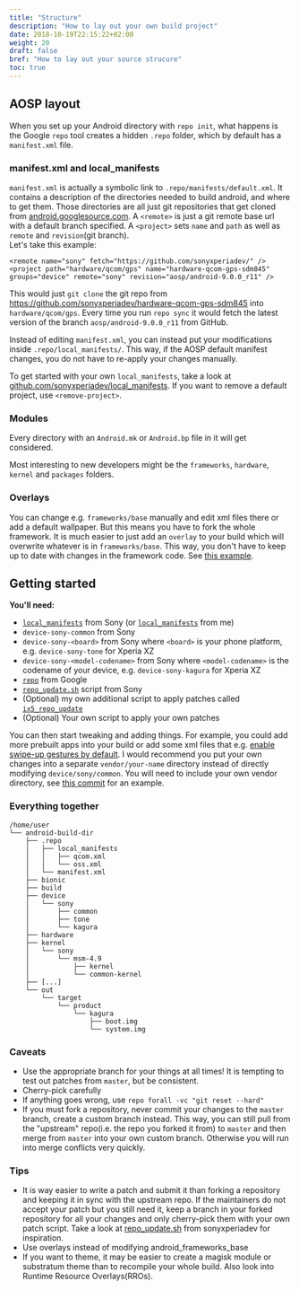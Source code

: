 ```yaml
---
title: "Structure"
description: "How to lay out your own build project"
date: 2018-10-19T22:15:22+02:00
weight: 20
draft: false
bref: "How to lay out your source strucure"
toc: true
---
```


## AOSP layout

When you set up your Android directory with `repo init`, what happens is the
Google `repo` tool creates a hidden `.repo` folder, which by default has a
`manifest.xml` file.

### manifest.xml and local_manifests
`manifest.xml` is actually a symbolic link to `.repo/manifests/default.xml`. It
contains a description of the directories needed to build android, and where to get
them. Those directories are all just git repositories that get cloned from
[android.googlesource.com](https://android.googlesource.com).
A `<remote>` is just a git remote base url with a default branch specified. A
`<project>` sets `name` and `path` as well as `remote` and `revision`(git
branch).  
Let's take this example:
```
<remote name="sony" fetch="https://github.com/sonyxperiadev/" />
<project path="hardware/qcom/gps" name="hardware-qcom-gps-sdm845" groups="device" remote="sony" revision="aosp/android-9.0.0_r11" />
```
This would just `git clone` the git repo from https://github.com/sonyxperiadev/hardware-qcom-gps-sdm845
into `hardware/qcom/gps`. Every time you run `repo sync` it would fetch the
latest version of the branch `aosp/android-9.0.0_r11` from GitHub.

Instead of editing `manifest.xml`, you can instead put your modifications
inside `.repo/local_manifests/`. This way, if the AOSP default manifest changes,
you do not have to re-apply your changes manually.

To get started with your own `local_manifests`, take a look at
[github.com/sonyxperiadev/local_manifests](https://github.com/sonyxperiadev/local_manifests). If you want to remove a default project, use `<remove-project>`.

### Modules
Every directory with an `Android.mk` or `Android.bp` file in it will get considered.

Most interesting to new developers might be the `frameworks`, `hardware`,
`kernel` and `packages` folders.

### Overlays
You can change e.g. `frameworks/base` manually and edit xml files there or add a
default wallpaper. But this means you have to fork the whole framework. It is
much easier to just add an `overlay` to your build which will overwrite whatever
is in `frameworks/base`. This way, you don't have to keep up to date with
changes in the framework code. See
[this example](https://git.ix5.org/felix/vendor-sony-ix5/src/commit/3bbeeb0d66b0951bd1c5ffe33ac642bcff353d71/ix5.mk#L54).

## Getting started

**You'll need:**

- [`local_manifests`](http://github.com/sonyxperiadev/local_manifests) from Sony
  (or [`local_manifests`](https://git.ix5.org/felix/local-manifests-ix5/) from
  me)
- `device-sony-common` from Sony
- `device-sony-<board>` from Sony where `<board>` is your phone platform, e.g.
  `device-sony-tone` for Xperia XZ
- `device-sony-<model-codename>` from Sony where `<model-codename>` is the
  codename of your device, e.g. `device-sony-kagura` for Xperia XZ
- [`repo`](http://commondatastorage.googleapis.com/git-repo-downloads/repo) from Google
- [`repo_update.sh`](https://github.com/sonyxperiadev/repo_update) script from Sony
- (Optional) my own additional script to apply patches called
  [`ix5_repo_update`](https://git.ix5.org/felix/ix5_repo_update)
- (Optional) Your own script to apply your own patches

You can then start tweaking and adding things. For example, you could add more
prebuilt apps into your build or add some xml files that e.g. [enable swipe-up
gestures by default](https://git.ix5.org/felix/vendor-sony-ix5/src/commit/3bbeeb0d66b0951bd1c5ffe33ac642bcff353d71/overlay/common/frameworks/base/core/res/res/values/config.xml#L28).
I would recommend you put your own changes into a separate `vendor/your-name`
directory instead of directly modifying `device/sony/common`.
You will need to include your own vendor directory,
see [this commit](https://git.ix5.org/felix/device-sony-common/commit/b115cc3f7f98c1d26a6bd8b84422706128e3d0b7)
for an example.

### Everything together
```
/home/user
└── android-build-dir
    ├── .repo
    │   ├── local_manifests
    │   │   ├── qcom.xml
    │   │   └── oss.xml
    │   └── manifest.xml
    ├── bionic
    ├── build
    ├── device
    │   └── sony
    │       ├── common
    │       ├── tone
    │       └── kagura
    ├── hardware
    ├── kernel
    │   └── sony
    │       └── msm-4.9
    │           ├── kernel
    │           └── common-kernel
    ├── [...]
    └── out
        └── target
            └── product
                └── kagura
                    ├── boot.img
                    └── system.img
```

### Caveats

- Use the appropriate branch for your things at all times!
  It is tempting to test out patches from `master`, but be consistent.
- Cherry-pick carefully
- If anything goes wrong, use `repo forall -vc "git reset --hard"`
- If you must fork a repository, never commit your changes to the `master`
  branch, create a custom branch instead. This way, you can still pull from the
  "upstream" repo(i.e. the repo you forked it from) to `master` and then merge
  from `master` into your own custom branch. Otherwise you will run into merge
  conflicts very quickly.

### Tips

- It is way easier to write a patch and submit it than forking a
  repository and keeping it in sync with the upstream repo. If the maintainers do not accept your patch but you still
  need it, keep a branch in your forked repository for all your changes and only
  cherry-pick them with your own patch script. Take a look at
  [repo_update.sh](https://github.com/sonyxperiadev/repo_update)
  from sonyxperiadev for inspiration.
- Use overlays instead of modifying android_frameworks_base
- If you want to theme, it may be easier to create a magisk module or substratum
  theme than to recompile your whole build. Also look into Runtime Resource
  Overlays(RROs).
